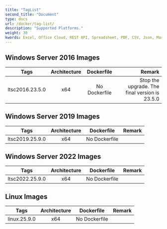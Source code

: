 ```yaml
---
title: "TagList"
second_title: "Document"
type: docs
url: /docker/tag-list/
description: "Supported Platforms."
weight: 30
kwords: Excel, Office Cloud, REST API, Spreadsheet, PDF, CSV, Json, Markdown, TagList
---
```


## Windows Server 2016 Images ##

Tags | Architecture | Dockerfile  | Remark
---|:--:|:--:|---:
ltsc2016.23.5.0 | x64   | No Dockerfile | Stop the upgrade. The final version is 23.5.0

## Windows Server 2019 Images ##

Tags | Architecture | Dockerfile  | Remark
---|:--:|:--:|---:
ltsc2019.25.9.0 | x64   | No Dockerfile |

## Windows Server 2022 Images ##

Tags | Architecture | Dockerfile  | Remark
---|:--:|:--:|---:
ltsc2022.25.9.0 | x64   | No Dockerfile |

## Linux Images ##

Tags | Architecture | Dockerfile  | Remark
---|:--:|:--:|---:
linux.25.9.0 | x64   | No Dockerfile |
